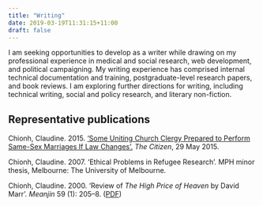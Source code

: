 ```yaml
---
title: "Writing"
date: 2019-03-19T11:31:15+11:00
draft: false
---
```


I am seeking opportunities to develop as a writer while drawing on my professional experience in medical and social research, web development, and political campaigning. My writing experience has comprised internal technical documentation and training, postgraduate-level research papers, and book reviews. I am exploring further directions for writing, including technical writing, social and policy research, and literary non-fiction.

## Representative publications

Chionh, Claudine. 2015. [‘Some Uniting Church Clergy Prepared to Perform Same-Sex Marriages If Law Changes’.](http://www.thecitizen.org.au/news/some-uniting-church-clergy-prepared-perform-same-sex-marriages-if-law-changes.) _The Citizen_, 29 May 2015.

Chionh, Claudine. 2007. ‘Ethical Problems in Refugee Research’. MPH minor thesis, Melbourne: The University of Melbourne.

Chionh, Claudine. 2000. ‘Review of _The High Price of Heaven_ by David Marr’. _Meanjin_ 59 (1): 205–8. ([PDF](/publications/Chionh_2000_Review_of_The_high_price_of_heaven_by_David_Marr.pdf))
